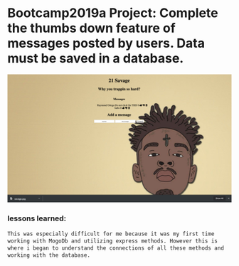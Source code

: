 # Bootcamp2019a Project: Complete the thumbs down feature of messages posted by users. Data must be saved in a database.

![alt tag](/public/homePage.png)

### lessons learned:
```
This was especially difficult for me because it was my first time working with MogoDb and utilizing express methods. However this is where i began to understand the connections of all these methods and working with the database.

```
